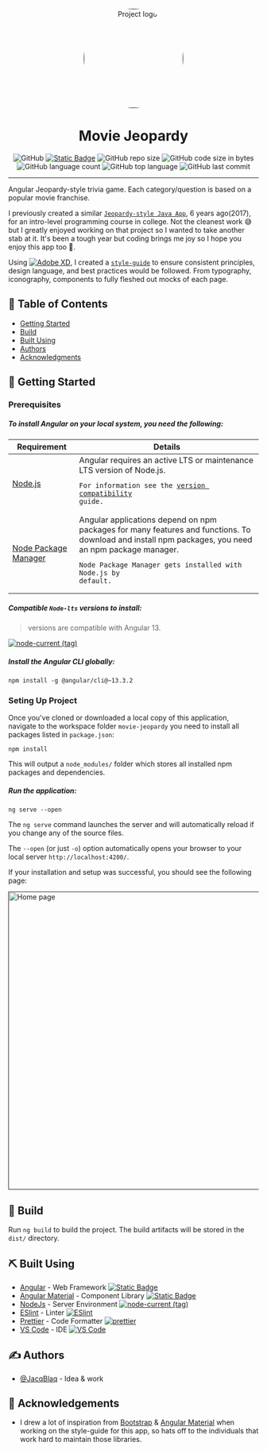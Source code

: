 <p align="center">
  <a href="" rel="noopener">
  <img width=200px height=200px style="border-radius: 50%;"
    src="https://i.imgur.com/8ykUyc6.png" alt="Project logo"></a>
</p>

<h1 align="center">Movie Jeopardy</h1>

<div align="center">

  ![GitHub](https://img.shields.io/github/license/JacqBlaq/movie-jeopardy?style=plastic)
  [![Static Badge](https://img.shields.io/badge/angular-~13.3.2-c3002f?style=plastic&logo=angular)](https://github.com/angular/angular-cli)
  ![GitHub repo size](https://img.shields.io/github/repo-size/JacqBlaq/movie-jeopardy?style=plastic)
  ![GitHub code size in bytes](https://img.shields.io/github/languages/code-size/JacqBlaq/movie-jeopardy?style=plastic)
  ![GitHub language count](https://img.shields.io/github/languages/count/JacqBlaq/movie-jeopardy?style=plastic)
  ![GitHub top language](https://img.shields.io/github/languages/top/JacqBlaq/movie-jeopardy?style=plastic)
  ![GitHub last commit](https://img.shields.io/github/last-commit/JacqBlaq/movie-jeopardy?style=plastic)


</div>

---

Angular Jeopardy-style trivia game. Each category/question is based on a popular movie franchise.

I previously created a similar [`Jeopardy-style Java App`](https://github.com/JacqBlaq/Jeopardy-Game), 6 years ago(2017), for an intro-level programming course in college. Not the cleanest work 😅 but I greatly enjoyed working on that project so I wanted to take another stab at it. It's been a tough year but coding brings me joy so I hope you enjoy this app too 🖤.

Using [![Adobe XD](https://img.shields.io/badge/Adobe%20XD-470137?logo=Adobe%20XD&logoColor=#FF61F6)](https://helpx.adobe.com/xd/user-guide.html), I created a [`style-guide`](https://xd.adobe.com/view/da7916d2-aba1-47ea-b84c-2813a6b1a10a-8f2a/) to ensure consistent principles, design language, and best practices would be followed. From typography, iconography, components to fully fleshed out mocks of each page.


## 📝 Table of Contents

- [Getting Started](#getting_started)
- [Build](#build)
- [Built Using](#built_using)
- [Authors](#authors)
- [Acknowledgments](#acknowledgement)

## 🏁 Getting Started <a name = "getting_started"></a>

<!-- These instructions will get you a copy of the project up and running on your local machine for development and testing purposes. See [deployment](#deployment) for notes on how to deploy the project on a live system. -->

### Prerequisites
##### To install Angular on your local system, you need the following:

Requirement | Details
------------|--------
[Node.js](https://nodejs.org/) | Angular requires an active LTS or maintenance LTS version of Node.js. <pre><code>For information see the [version compatibility](https://angular.io/guide/versions) guide.</code></pre> 
[Node Package Manager](https://www.npmjs.com/get-npm) | Angular applications depend on npm packages for many features and functions. To download and install npm packages, you need an npm package manager. <pre><code>Node Package Manager gets installed with Node.js by default.</code></pre>

##### Compatible `Node-lts` versions to install:

> versions are compatible with Angular 13.

[![node-current (tag)](https://gitlab-badges.greenpeace.org/node/v/@angular/cli/v13-lts)](https://nodejs.org/en/download/releases)

##### Install the Angular CLI globally:

```code
npm install -g @angular/cli@~13.3.2
```

### Seting Up Project

Once you've cloned or downloaded a local copy of this application, navigate to the workspace folder `movie-jeopardy` you need to install all packages listed in `package.json`:

```code
npm install
```
This will output a `node_modules/` folder which stores all installed npm packages and dependencies.


##### Run the application:

```code
ng serve --open
```
The `ng serve` command launches the server and will automatically reload if you change any of the source files.

The `--open` (or just `-o`) option automatically opens your browser to your local server `http://localhost:4200/`.


If your installation and setup was successful, you should see the following page:

<p>
  <a href="" rel="noopener">
  <img width=600px src="https://i.imgur.com/kPQgk9G.png" alt="Home page"></a>
</p>

## 🧰 Build <a name = "build"></a>

Run `ng build` to build the project. The build artifacts will be stored in the `dist/` directory.

## ⛏️ Built Using <a name = "built_using"></a>

- [Angular](https://www.angular.io/) - Web Framework [![Static Badge](https://img.shields.io/badge/angular-~13.3.2-c3002f?logo=angular)](https://github.com/angular/angular-cli)
- [Angular Material](https://expressjs.com/) - Component Library [![Static Badge](https://img.shields.io/badge/angular_material-~^13.3.9-3f51b5?logo=angular&logoColor=white)](https://github.com/angular/angular-cli)
- [NodeJs](https://nodejs.org/en/) - Server Environment [![node-current (tag)](https://gitlab-badges.greenpeace.org/node/v/@angular/cli/v13-lts)](https://nodejs.org/en/download/releases)
- [ESlint](https://eslint.org/) - Linter [![ESlint](https://img.shields.io/badge/eslint-^8.44.0-3A33D1?logo=eslint&logoColor=white)](https://eslint.org/docs/latest/)
- [Prettier](https://prettier.io/) - Code Formatter [![prettier](https://img.shields.io/badge/prettier-^2.8.8-ff69b4?logo=prettier&logoColor=white)](https://github.com/prettier/prettier)
- [VS Code](https://www.angular.io/) - IDE [![VS Code](https://img.shields.io/badge/Visual_Studio_Code-0078D4?logo=visual%20studio%20code&logoColor=white)](https://code.visualstudio.com/)

## ✍️ Authors <a name = "authors"></a>

- [@JacqBlaq](https://github.com/JacqBlaq) - Idea & work


## 🎉 Acknowledgements <a name = "acknowledgement"></a>

- I drew a lot of inspiration from [Bootstrap](https://getbootstrap.com/) & [Angular Material](https://material.angular.io/) when working on the style-guide for this app, so hats off to the individuals that work hard to maintain those libraries.

